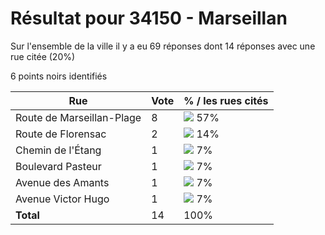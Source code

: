 # Résultat pour 34150 - Marseillan

Sur l'ensemble de la ville il y a eu 69 réponses dont 14 réponses avec une rue citée (20%)

6 points noirs identifiés

| Rue | Vote | % / les rues cités|
|-----|------|-------------------|
| Route de Marseillan-Plage | 8 | <img src="../../img/bar_57.gif" />&nbsp;57%|
| Route de Florensac | 2 | <img src="../../img/bar_14.gif" />&nbsp;14%|
| Chemin de l'Étang | 1 | <img src="../../img/bar_7.gif" />&nbsp;7%|
| Boulevard Pasteur | 1 | <img src="../../img/bar_7.gif" />&nbsp;7%|
| Avenue des Amants | 1 | <img src="../../img/bar_7.gif" />&nbsp;7%|
| Avenue Victor Hugo | 1 | <img src="../../img/bar_7.gif" />&nbsp;7%|
| **Total** | 14 | 100%|
